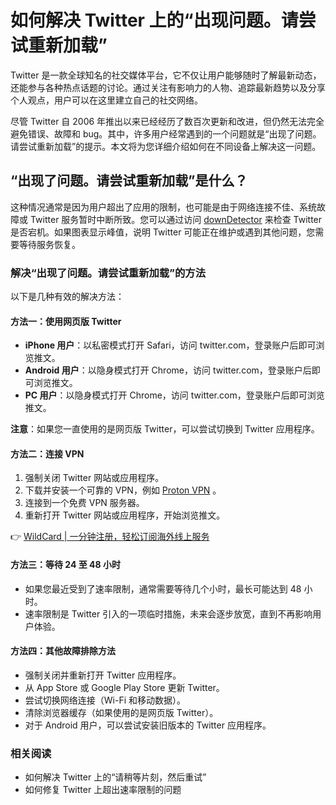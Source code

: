# 如何解决 Twitter 上的“出现问题。请尝试重新加载”

Twitter 是一款全球知名的社交媒体平台，它不仅让用户能够随时了解最新动态，还能参与各种热点话题的讨论。通过关注有影响力的人物、追踪最新趋势以及分享个人观点，用户可以在这里建立自己的社交网络。

尽管 Twitter 自 2006 年推出以来已经经历了数百次更新和改进，但仍然无法完全避免错误、故障和 bug。其中，许多用户经常遇到的一个问题就是“出现了问题。请尝试重新加载”的提示。本文将为您详细介绍如何在不同设备上解决这一问题。

## “出现了问题。请尝试重新加载”是什么？

这种情况通常是因为用户超出了应用的限制，也可能是由于网络连接不佳、系统故障或 Twitter 服务暂时中断所致。您可以通过访问 [downDetector](https://www.downdetector.com/status/twitter) 来检查 Twitter 是否宕机。如果图表显示峰值，说明 Twitter 可能正在维护或遇到其他问题，您需要等待服务恢复。

### 解决“出现了问题。请尝试重新加载”的方法

以下是几种有效的解决方法：

#### 方法一：使用网页版 Twitter

- **iPhone 用户**：以私密模式打开 Safari，访问 twitter.com，登录账户后即可浏览推文。
- **Android 用户**：以隐身模式打开 Chrome，访问 twitter.com，登录账户后即可浏览推文。
- **PC 用户**：以隐身模式打开 Chrome，访问 twitter.com，登录账户后即可浏览推文。

**注意**：如果您一直使用的是网页版 Twitter，可以尝试切换到 Twitter 应用程序。

#### 方法二：连接 VPN

1. 强制关闭 Twitter 网站或应用程序。
2. 下载并安装一个可靠的 VPN，例如 [Proton VPN](https://protonvpn.com) 。
3. 连接到一个免费 VPN 服务器。
4. 重新打开 Twitter 网站或应用程序，开始浏览推文。

👉 [WildCard | 一分钟注册，轻松订阅海外线上服务](https://bbtdd.com/WildCard)

#### 方法三：等待 24 至 48 小时

- 如果您最近受到了速率限制，通常需要等待几个小时，最长可能达到 48 小时。
- 速率限制是 Twitter 引入的一项临时措施，未来会逐步放宽，直到不再影响用户体验。

#### 方法四：其他故障排除方法

- 强制关闭并重新打开 Twitter 应用程序。
- 从 App Store 或 Google Play Store 更新 Twitter。
- 尝试切换网络连接（Wi-Fi 和移动数据）。
- 清除浏览器缓存（如果使用的是网页版 Twitter）。
- 对于 Android 用户，可以尝试安装旧版本的 Twitter 应用程序。

### 相关阅读

- 如何解决 Twitter 上的“请稍等片刻，然后重试”
- 如何修复 Twitter 上超出速率限制的问题